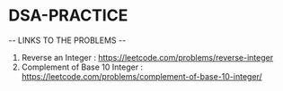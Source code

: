 # DSA-PRACTICE

-- LINKS TO THE PROBLEMS -- 

1. Reverse an Integer : https://leetcode.com/problems/reverse-integer
2. Complement of Base 10 Integer : https://leetcode.com/problems/complement-of-base-10-integer/
